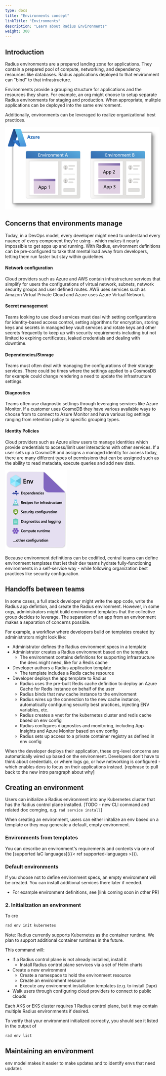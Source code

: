 ```yaml
---
type: docs
title: "Environments concept"
linkTitle: "Environments"
description: "Learn about Radius Environments"
weight: 300
---
```


## Introduction
Radius environments are a prepared landing zone for applications. They contain a prepared pool of compute, networking, and dependency resources like databases. Radius applications deployed to that environment can "bind" to that infrastructure. 

Environments provide a grouping structure for applications and the resources they share. For example, an org might choose to setup separate Radius environments for staging and production. When appropriate, mulitple applications can be deployed into the same environment. 

Additionally, environments can be leveraged to realize organizational best practices. 

<img src="env-with-apps-example.png" alt="Diagram of multiple Radius environments deployed to Azure. One environment contains 1 app, the other environment contains multiple apps." width="500" />


## Concerns that environments manage
Today, in a DevOps model, every developer might need to understand every nuance of every component they're using - which makes it nearly impossible to get apps up and running. With Radius, environment definitions can be pre-configured to take that mental load away from developers, letting them run faster but stay within guidelines. 

#### Network configuration
Cloud providers such as Azure and AWS contain infrastructure services that simplify for users the configurations of virtual network, subnets, network security groups and user defined routes. AWS uses services such as Amazon Virtual Private Cloud and Azure uses Azure Virtual Network.

#### Secret management
Teams looking to use cloud services must deal with setting configurations for identity-based access control, setting algorithms for encryption, storing keys and secrets in managed key vault services and rotate keys and other secrets frequently to keep up with security requirements including but not limited to expiring certificates, leaked credentials and dealing with downtime.

#### Dependencies/Storage
Teams must often deal with managing the configurations of their storage services. There could be times where the settings applied to a CosmosDB for example could change rendering a need to update the infrastructure settings.

#### Diagnostics
Teams often use diagnostic settings through leveraging services like Azure Monitor. If a customer uses CosmoDB they have various available ways to choose from to connect to Azure Monitor and have various log settings ranging from retention policy to specific grouping types.

#### Identity Policies
Cloud providers such as Azure allow users to manage identities which provide credentials to access/limit user interactions with other services. If a user sets up a CosmoDB and assigns a managed identity for access today, there are many different types of permissions that can be assigned such as the ability to read metadata, execute queries and add new data.

<img src="env-template-example.png" alt="Diagram of example contents for an environment template. It contains dependencies like Dapr, templates for infrastructure, security configuration, diagnostics and logging, and compute runtime." width="200" />

Because environment definitions can be codified, central teams can define environment templates that let their dev teams hydrate fully-functioning environments in a self-service way - while following organization best practices like security configuration. 

## Handoffs between teams
In some cases, a full stack developer might write the app code, write the Radius app defintion, and create the Radius environment. However, in some orgs, administrators might build environment templates that the collective group decides to leverage. The separation of an app from an environment makes a separation of concerns possible. 

For example, a workflow where developers build on templates created by administrators might look like: 
- Administrator defines the Radius environment specs in a template 
- Administrator creates a Radius environment based on the template
  - The environment contains definitions for supporting infrastructure the devs might need, like for a Redis cache
- Developer authors a Radius application template
  - The template includes a Redis cache resource
- Developer deploys the app template to Radius 
  - Radius uses the pre-built Redis cache definition to deploy an Azure Cache for Redis instance on behalf of the user
  - Radius binds that new cache instance to the environment 
  - Radius wires up the connection to the new cache instance, automatically configuring security best practices, injecting ENV variables, etc.
  - Radius creates a vnet for the kubernetes cluster and redis cache based on env config
  - Radius configures diagnostics and monitoring, including App Insights and Azure Monitor based on env config
  - Radius sets up access to a private container registry as defined in env config


When the developer deploys their application, these org-level concerns are automatically wired up based on the environment. Developers don't have to think about credentials, or where logs go, or how networking is configured - which enables devs to focus on their applications instead. [rephrase to pull back to the new intro paragraph about why]

## Creating an environment
Users can initialize a Radius environment into any Kubernetes cluster that has the Radius control plane installed. 
[TODO - new CLI command and related doc comging, e.g. `rad service install`]

When creating an environment, users can either initalize an env based on a template or they may generate a default, empty environment.

### Environments from templates
You can describe an environment's requirements and contents via one of the [supported IaC languages]({{< ref supported-languages >}}). 

### Default environments 
If you choose not to define environment specs, an empty environment will be created. You can install additional services there later if needed. 

- For example environment definitions, see [link coming soon in other PR]
<!-- TODO add that link ^  -->

### 2. Initialization an environment 
To cre
```bash
rad env init kubernetes
```

Note: Radius currently supports Kubernetes as the container runtime. We plan to support additional container runtimes in the future. 

This command will:
- If a Radius control plane is not already installed, install it
    - Install Radius control plane services via a set of Helm charts 
- Create a new environment 
    - Create a namespace to hold the environment resource 
    - Create an environment resource
    - Execute any environment installation templates (e.g. to install Dapr) 
- Walk users through configuring cloud providers to connect to public clouds 

Each AKS or EKS cluster requires 1 Radius control plane, but it may contain multiple Radius environmnents if desired. 

To verify that your environment initialized correctly, you should see it listed in the output of
```bash
rad env list
```

## Maintaining an environment 

env model makes it easier to make updates and to identify envs that need updates 